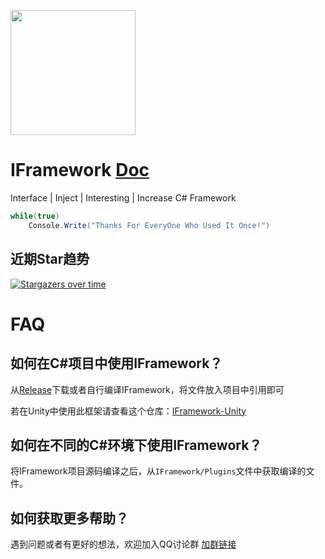 <a href="https://jq.qq.com/?_wv=1027&k=sbKbmsTY"><img src="http://p.qlogo.cn/gh/782290296/782290296/0" width="200" height="200"></a>

# IFramework [Doc](https://onclick9927.github.io/2023/07/24/Doc/IFramework/1-IFramework-%E7%AE%80%E4%BB%8B/)

Interface | Inject | Interesting | Increase  C# Framework

``` csharp
while(true)
    Console.Write("Thanks For EveryOne Who Used It Once!")
```

## 近期Star趋势
[![Stargazers over time](https://starchart.cc/OnClick9927/IFramework.svg)](https://starchart.cc/OnClick9927/IFramework)



# FAQ

## 如何在C#项目中使用IFramework？
从[Release](https://github.com/OnClick9927/IFramework/releases)下载或者自行编译IFramework，将文件放入项目中引用即可

若在Unity中使用此框架请查看这个仓库：[IFramework-Unity](https://github.com/OnClick9927/IFramework-Unity)

## 如何在不同的C#环境下使用IFramework？
将IFramework项目源码编译之后，从`IFramework/Plugins`文件中获取编译的文件。

## 如何获取更多帮助？
遇到问题或者有更好的想法，欢迎加入QQ讨论群 [加群链接](https://jq.qq.com/?_wv=1027&k=sbKbmsTY)
